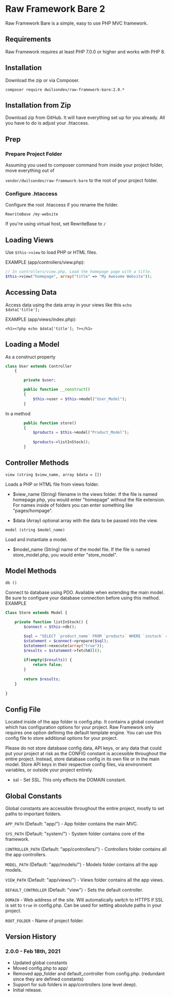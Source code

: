 # Raw Framework Bare 2
Raw Framework Bare is a simple, easy to use PHP MVC framework.

## Requirements
Raw Framework requires at least PHP 7.0.0 or higher and works with PHP 8.

## Installation
Download the zip or via Composer.

`composer require dwilsondev/raw-framework-bare:2.0.*`

## Installation from Zip
Download zip from GitHub. It will have everything set up for you already. All you have to do is adjust your .htaccess.

## Prep
### Prepare Project Folder
Assuming you used to composer command from inside your project folder, move everything out of 

`vendor/dwilsondev/raw-framework-bare` to the root of your project folder.

### Configure .htaccess
Configure the root .htaccess if you rename the folder. 

`RewriteBase /my-website`

If you're using virtual host, set RewriteBase to `/`

## Loading Views
Use `$this->view` to load PHP or HTML files.

EXAMPLE (app/controllers/view.php):

```php
// In controllers/view.php, Load the homepage page with a title.
$this->view("homepage", array("title" => "My Awesome Website"));
```

## Accessing Data
Access data using the data array in your views like this `echo $data['title'];`

EXAMPLE (app/views/index.php):

`<h1><?php echo $data['title']; ?></h1>`

## Loading a Model
As a construct property
```php
class User extends Controller
    {

        private $user;

        public function __construct()
        {
            $this->user = $this->model("User_Model");
        }
```

In a method
```php
        public function store()
        {
            $products = $this->model("Product_Model");
            
            $products->listInStock();
        }
```

## Controller Methods
`view (string $view_name, array $data = [])`

Loads a PHP or HTML file from views folder.

* $view_name (String) filename in the views folder. If the file is named homepage.php, you would enter "homepage" without the file extension. For names inside of folders you can enter something like "pages/hompage".

* $data (Array) optional array with the data to be passed into the view.

`model (string $model_name)`

Load and instantiate a model.
* $model_name (String) name of the model file. If the file is named store_model.php, you would enter "store_model".

## Model Methods
`db ()`

Connect to database using PDO. Available when extending the main model. Be sure to configure your database connection before using this method.
EXAMPLE
```php
Class Store extends Model {
    
    private function listInStock() {
        $connect = $this->db();

        $sql = "SELECT `product_name` FROM `products` WHERE `instock` = ?";
        $statement = $connect->prepare($sql);
        $statement->execute(array("true"));
        $results = $statement->fetchAll();
        
        if(empty($results)) {
            return false;
        }
        
        return $results;
    }
    
}
```

## Config File
Located inside of the app folder is config.php. It contains a global constant which has configuration options for your project. Raw Framework only requires one option defining the default template engine. You can use this config file to store additional options for your project.

Please do not store database config data, API keys, or any data that could put your project at risk as the CONFIG constant is accessible throughout the entire project. Instead, store database config in its own file or in the main model. Store API keys in their respective config files, via environment variables, or outside your project entirely.

* ssl - Set SSL. This only effects the DOMAIN constant.

## Global Constants
Global constants are accessible throughout the entire project, mostly to set paths to important folders.

`APP_PATH` (Default: "app/") - App folder contains the main MVC.

`SYS_PATH` (Default: "system/") - System folder contains core of the framework.

`CONTROLLER_PATH` (Default: "app/controllers/") - Controllers folder contains all the app controllers.

`MODEL_PATH` (Default: "app/models/") - Models folder contains all the app models.

`VIEW_PATH` (Default: "app/views/") - Views folder contains all the app views.

`DEFAULT_CONTROLLER` (Default: "view") - Sets the default controller.

`DOMAIN` - Web address of the site. Will automatically switch to HTTPS if SSL is set to `true` in config.php. Can be used for setting absolute paths in your project.

`ROOT_FOLDER` - Name of project folder.

## Version History

### 2.0.0 - Feb 18th, 2021
* Updated global constants
* Moved config.php to app/
* Removed app_folder and default_controller from config.php. (redundant since they are defined constants)
* Support for sub folders in app/controllers (one level deep).
* Initial release.
